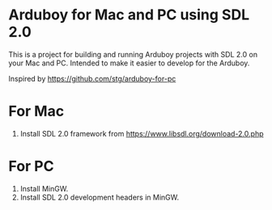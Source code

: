 Arduboy for Mac and PC using SDL 2.0
============

This is a project for building and running Arduboy projects with SDL 2.0 on your Mac and PC.  Intended to make it easier to develop for the Arduboy.

Inspired by https://github.com/stg/arduboy-for-pc

For Mac
============
1. Install SDL 2.0 framework from https://www.libsdl.org/download-2.0.php

For PC
============
1. Install MinGW.
2. Install SDL 2.0 development headers in MinGW.

